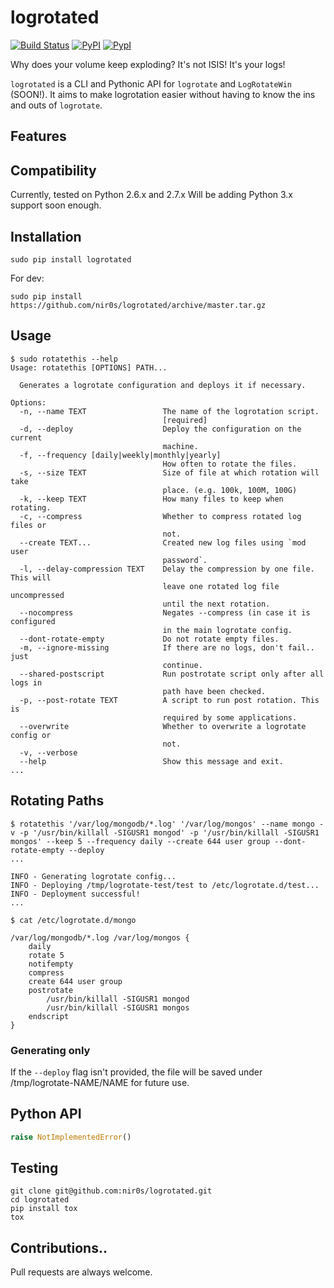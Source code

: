 logrotated
==========

[![Build Status](https://travis-ci.org/nir0s/logrotated.svg?branch=master)](https://travis-ci.org/nir0s/logrotated)
[![PyPI](http://img.shields.io/pypi/dm/logrotated.svg)](http://img.shields.io/pypi/dm/logrotated.svg)
[![PypI](http://img.shields.io/pypi/v/logrotated.svg)](http://img.shields.io/pypi/v/logrotated.svg)

Why does your volume keep exploding? It's not ISIS! It's your logs!

`logrotated` is a CLI and Pythonic API for `logrotate` and `LogRotateWin` (SOON!). It aims to make logrotation easier without  having to know the ins and outs of `logrotate`.

## Features


## Compatibility

Currently, tested on Python 2.6.x and 2.7.x
Will be adding Python 3.x support soon enough.

## Installation

```shell
sudo pip install logrotated
```

For dev:

```shell
sudo pip install https://github.com/nir0s/logrotated/archive/master.tar.gz
```

## Usage

```shell
$ sudo rotatethis --help
Usage: rotatethis [OPTIONS] PATH...

  Generates a logrotate configuration and deploys it if necessary.

Options:
  -n, --name TEXT                 The name of the logrotation script.
                                  [required]
  -d, --deploy                    Deploy the configuration on the current
                                  machine.
  -f, --frequency [daily|weekly|monthly|yearly]
                                  How often to rotate the files.
  -s, --size TEXT                 Size of file at which rotation will take
                                  place. (e.g. 100k, 100M, 100G)
  -k, --keep TEXT                 How many files to keep when rotating.
  -c, --compress                  Whether to compress rotated log files or
                                  not.
  --create TEXT...                Created new log files using `mod user
                                  password`.
  -l, --delay-compression TEXT    Delay the compression by one file. This will
                                  leave one rotated log file uncompressed
                                  until the next rotation.
  --nocompress                    Negates --compress (in case it is configured
                                  in the main logrotate config.
  --dont-rotate-empty             Do not rotate empty files.
  -m, --ignore-missing            If there are no logs, don't fail.. just
                                  continue.
  --shared-postscript             Run postrotate script only after all logs in
                                  path have been checked.
  -p, --post-rotate TEXT          A script to run post rotation. This is
                                  required by some applications.
  --overwrite                     Whether to overwrite a logrotate config or
                                  not.
  -v, --verbose
  --help                          Show this message and exit.
...
```


## Rotating Paths
```shell
$ rotatethis '/var/log/mongodb/*.log' '/var/log/mongos' --name mongo -v -p '/usr/bin/killall -SIGUSR1 mongod' -p '/usr/bin/killall -SIGUSR1 mongos' --keep 5 --frequency daily --create 644 user group --dont-rotate-empty --deploy
...

INFO - Generating logrotate config...
INFO - Deploying /tmp/logrotate-test/test to /etc/logrotate.d/test...
INFO - Deployment successful!
...

$ cat /etc/logrotate.d/mongo

/var/log/mongodb/*.log /var/log/mongos { 
    daily
    rotate 5
    notifempty
    compress
    create 644 user group 
    postrotate
        /usr/bin/killall -SIGUSR1 mongod
        /usr/bin/killall -SIGUSR1 mongos
    endscript
}
```

### Generating only

If the `--deploy` flag isn't provided, the file will be saved under /tmp/logrotate-NAME/NAME for future use.

## Python API

```python
raise NotImplementedError()
```

## Testing

```shell
git clone git@github.com:nir0s/logrotated.git
cd logrotated
pip install tox
tox
```

## Contributions..

Pull requests are always welcome.
